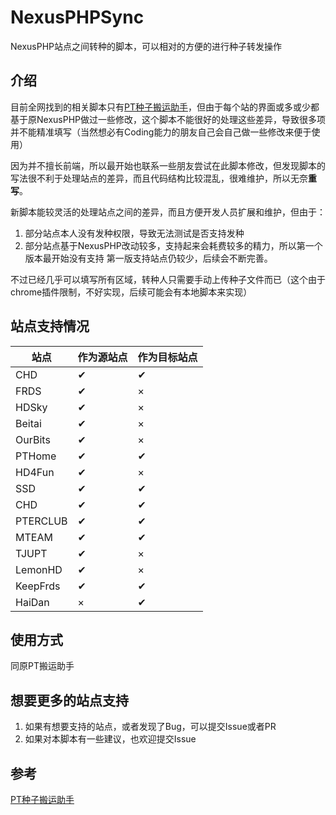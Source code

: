 # NexusPHPSync

NexusPHP站点之间转种的脚本，可以相对的方便的进行种子转发操作

## 介绍

目前全网找到的相关脚本只有[PT种子搬运助手](https://greasyfork.org/zh-CN/scripts/402942-pt%E7%A7%8D%E5%AD%90%E6%90%AC%E8%BF%90%E5%8A%A9%E6%89%8B)，但由于每个站的界面或多或少都基于原NexusPHP做过一些修改，这个脚本不能很好的处理这些差异，导致很多项并不能精准填写（当然想必有Coding能力的朋友自己会自己做一些修改来便于使用）

因为并不擅长前端，所以最开始也联系一些朋友尝试在此脚本修改，但发现脚本的写法很不利于处理站点的差异，而且代码结构比较混乱，很难维护，所以无奈**重写**。

新脚本能较灵活的处理站点之间的差异，而且方便开发人员扩展和维护，但由于：
1. 部分站点本人没有发种权限，导致无法测试是否支持发种
2. 部分站点基于NexusPHP改动较多，支持起来会耗费较多的精力，所以第一个版本最开始没有支持
第一版支持站点仍较少，后续会不断完善。

不过已经几乎可以填写所有区域，转种人只需要手动上传种子文件而已（这个由于chrome插件限制，不好实现，后续可能会有本地脚本来实现）

## 站点支持情况
| 站点 | 作为源站点 | 作为目标站点 |
| ---- | ---- | ---- |
| CHD | ✔ | ✔ |
| FRDS | ✔ | × |
| HDSky | ✔ | × |
| Beitai | ✔ | × |
| OurBits | ✔ | × |
| PTHome | ✔ | ✔ |
| HD4Fun | ✔ | × |
| SSD | ✔ | ✔ |
| CHD | ✔ | ✔ |
| PTERCLUB | ✔ | ✔ |
| MTEAM | ✔ | ✔ |
| TJUPT | ✔ | × |
| LemonHD | ✔ | × |
| KeepFrds | ✔ | ✔ |
| HaiDan  | × | ✔|

## 使用方式
同原PT搬运助手
## 想要更多的站点支持
1. 如果有想要支持的站点，或者发现了Bug，可以提交Issue或者PR
2. 如果对本脚本有一些建议，也欢迎提交Issue
## 参考
[PT种子搬运助手](https://greasyfork.org/zh-CN/scripts/402942-pt%E7%A7%8D%E5%AD%90%E6%90%AC%E8%BF%90%E5%8A%A9%E6%89%8B)


